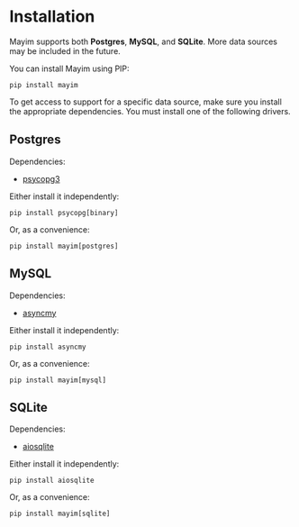 # Installation

Mayim supports both **Postgres**, **MySQL**, and **SQLite**. More data sources may be included in the future.

You can install Mayim using PIP:

```
pip install mayim
```

To get access to support for a specific data source, make sure you install the appropriate dependencies. You must install one of the following drivers.

## Postgres

Dependencies:
- [psycopg3](https://www.psycopg.org/psycopg3/)

Either install it independently:

```
pip install psycopg[binary]
```

Or, as a convenience:

```
pip install mayim[postgres]
```

## MySQL

Dependencies:
- [asyncmy](https://github.com/long2ice/asyncmy)

Either install it independently:

```
pip install asyncmy
```

Or, as a convenience:

```
pip install mayim[mysql]
```

## SQLite

Dependencies:
- [aiosqlite](https://github.com/omnilib/aiosqlite)

Either install it independently:

```
pip install aiosqlite
```

Or, as a convenience:

```
pip install mayim[sqlite]
```

